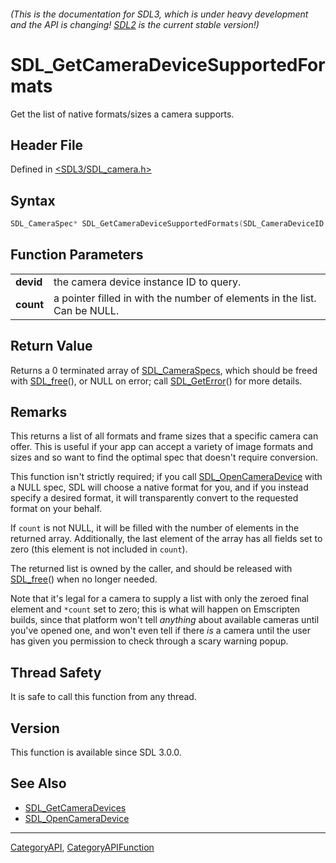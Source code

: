 ###### (This is the documentation for SDL3, which is under heavy development and the API is changing! [SDL2](https://wiki.libsdl.org/SDL2/) is the current stable version!)
# SDL_GetCameraDeviceSupportedFormats

Get the list of native formats/sizes a camera supports.

## Header File

Defined in [<SDL3/SDL_camera.h>](https://github.com/libsdl-org/SDL/blob/main/include/SDL3/SDL_camera.h)

## Syntax

```c
SDL_CameraSpec* SDL_GetCameraDeviceSupportedFormats(SDL_CameraDeviceID devid, int *count);

```

## Function Parameters

|               |                                                                           |
| ------------- | ------------------------------------------------------------------------- |
| **devid**     | the camera device instance ID to query.                                   |
| **count**     | a pointer filled in with the number of elements in the list. Can be NULL. |

## Return Value

Returns a 0 terminated array of [SDL_CameraSpecs](SDL_CameraSpecs), which
should be freed with [SDL_free](SDL_free)(), or NULL on error; call
[SDL_GetError](SDL_GetError)() for more details.

## Remarks

This returns a list of all formats and frame sizes that a specific camera
can offer. This is useful if your app can accept a variety of image formats
and sizes and so want to find the optimal spec that doesn't require
conversion.

This function isn't strictly required; if you call
[SDL_OpenCameraDevice](SDL_OpenCameraDevice) with a NULL spec, SDL will
choose a native format for you, and if you instead specify a desired
format, it will transparently convert to the requested format on your
behalf.

If `count` is not NULL, it will be filled with the number of elements in
the returned array. Additionally, the last element of the array has all
fields set to zero (this element is not included in `count`).

The returned list is owned by the caller, and should be released with
[SDL_free](SDL_free)() when no longer needed.

Note that it's legal for a camera to supply a list with only the zeroed
final element and `*count` set to zero; this is what will happen on
Emscripten builds, since that platform won't tell _anything_ about
available cameras until you've opened one, and won't even tell if there
_is_ a camera until the user has given you permission to check through a
scary warning popup.

## Thread Safety

It is safe to call this function from any thread.

## Version

This function is available since SDL 3.0.0.

## See Also

* [SDL_GetCameraDevices](SDL_GetCameraDevices)
* [SDL_OpenCameraDevice](SDL_OpenCameraDevice)

----
[CategoryAPI](CategoryAPI), [CategoryAPIFunction](CategoryAPIFunction)


